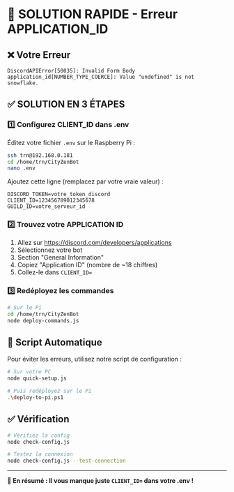 # 🚨 SOLUTION RAPIDE - Erreur APPLICATION_ID

## ❌ Votre Erreur
```
DiscordAPIError[50035]: Invalid Form Body
application_id[NUMBER_TYPE_COERCE]: Value "undefined" is not snowflake.
```

## ✅ SOLUTION EN 3 ÉTAPES

### 1️⃣ **Configurez CLIENT_ID dans .env**

Éditez votre fichier `.env` sur le Raspberry Pi :
```bash
ssh trn@192.168.0.181
cd /home/trn/CityZenBot
nano .env
```

Ajoutez cette ligne (remplacez par votre vraie valeur) :
```env
DISCORD_TOKEN=votre_token_discord
CLIENT_ID=123456789012345678
GUILD_ID=votre_serveur_id
```

### 2️⃣ **Trouvez votre APPLICATION ID**

1. Allez sur https://discord.com/developers/applications
2. Sélectionnez votre bot
3. Section "General Information"
4. Copiez "Application ID" (nombre de ~18 chiffres)
5. Collez-le dans `CLIENT_ID=`

### 3️⃣ **Redéployez les commandes**

```bash
# Sur le Pi
cd /home/trn/CityZenBot
node deploy-commands.js
```

## 🔧 Script Automatique

Pour éviter les erreurs, utilisez notre script de configuration :

```bash
# Sur votre PC
node quick-setup.js

# Puis redéployez sur le Pi
.\deploy-to-pi.ps1
```

## ✅ Vérification

```bash
# Vérifiez la config
node check-config.js

# Testez la connexion
node check-config.js --test-connection
```

---

**🎯 En résumé : Il vous manque juste `CLIENT_ID=` dans votre .env !**
